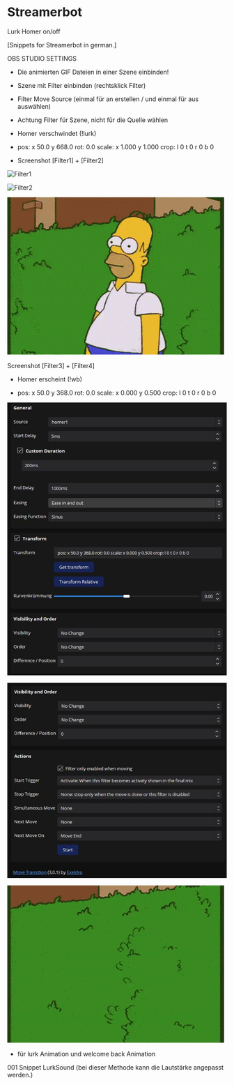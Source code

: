 # Streamerbot
Lurk Homer on/off

[Snippets for Streamerbot in german.]

OBS STUDIO SETTINGS
- Die animierten GIF Dateien in einer Szene einbinden!


- Szene mit Filter einbinden (rechtsklick Filter)


- Filter Move Source (einmal für an erstellen / und einmal für aus auswählen)

- Achtung Filter für Szene, nicht für die Quelle wählen

- Homer verschwindet (!lurk)

- pos: x 50.0 y 668.0 rot: 0.0 scale: x 1.000 y 1.000 crop: l 0 t 0 r 0 b 0

- Screenshot [Filter1] + [Filter2]

![Filter1](https://github.com/Designbynorman/Streamerbot/assets/118851815/9d3070ac-dbd7-4646-a69c-d57f1555a003)

![Filter2](https://github.com/Designbynorman/Streamerbot/assets/118851815/972c0a9c-e198-45ca-939c-80eb010d9ddc)

![Homer lurk](https://github.com/Designbynorman/Streamerbot/blob/main/homer_off.gif)

Screenshot [Filter3] + [Filter4]

- Homer erscheint (!wb)

- pos: x 50.0 y 368.0 rot: 0.0 scale: x 0.000 y 0.500 crop: l 0 t 0 r 0 b 0

![Filter3 off](https://github.com/Designbynorman/Streamerbot/blob/main/Filter3%20off.png)

![Filter4 off](https://github.com/Designbynorman/Streamerbot/blob/main/Filter4%20off.png)

![homer on](https://github.com/Designbynorman/Streamerbot/blob/main/homer_on.gif)
  
- für lurk Animation und welcome back Animation

001 Snippet LurkSound (bei dieser Methode kann die Lautstärke angepasst werden.)
